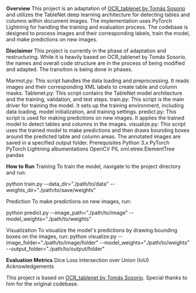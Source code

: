 **Overview**
This project is an adaptation of [OCR_tablenet by Tomás Sosorio](https://github.com/tomassosorio/OCR_tablenet) and utilizes the TableNet deep learning architecture for detecting tables and columns within document images. The implementation uses PyTorch Lightning for handling the training and evaluation process. The codebase is designed to process images and their corresponding labels, train the model, and make predictions on new images.

**Disclaimer**
This project is currently in the phase of adaptation and restructuring. While it is heavily based on OCR_tablenet by Tomás Sosorio, the names and overall code structure are in the process of being modified and adapted. The transition is being done in phases.


Marmot.py: This script handles the data loading and preprocessing. It reads images and their corresponding XML labels to create table and column masks.
Tablenet.py: This script contains the TableNet model architecture and the training, validation, and test steps.
train.py: This script is the main driver for training the model. It sets up the training environment, including data loading, model initialization, and training settings.
predict.py: This script is used for making predictions on new images. It applies the trained model to detect tables and columns in the images.
visualize.py: This script uses the trained model to make predictions and then draws bounding boxes around the predicted table and column areas. The annotated images are saved in a specified output folder.
Prerequisites
Python 3.x
PyTorch
PyTorch Lightning
albumentations
OpenCV
PIL
xml.etree.ElementTree
pandas


**How to Run**
Training
To train the model, navigate to the project directory and run:

python train.py --data_dir="./path/to/data" --weights_dir="./path/to/save/weights"

Prediction
To make predictions on new images, run:

python predict.py --image_path="./path/to/image" --model_weights="./path/to/weights"

Visualization
To visualize the model's predictions by drawing bounding boxes on the images, run:
python visualize.py --image_folder="./path/to/image/folder" --model_weights="./path/to/weights" --output_folder="./path/to/output/folder"

**Evaluation Metrics**
Dice Loss
Intersection over Union (IoU)
Acknowledgements


This project is based on [OCR_tablenet by Tomás Sosorio](https://github.com/tomassosorio/OCR_tablenet). Special thanks to him for the original codebase.

